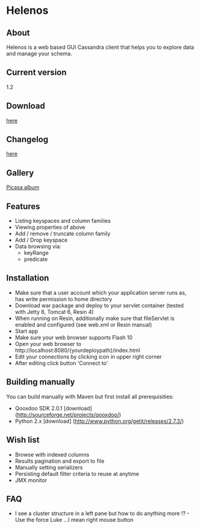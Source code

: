 # Helenos

## About

Helenos is a web based GUI Cassandra client that helps you to explore data and manage your schema.

## Current version

1.2

## Download

[here](https://github.com/tomekkup/helenos/downloads)

## Changelog

[here](https://github.com/tomekkup/helenos/wiki/Changelog)

## Gallery

[Picasa album](https://picasaweb.google.com/tomekkuprowski/Helenos)

## Features

* Listing keyspaces and column families
* Viewing properties of above
* Add / remove / truncate column family
* Add / Drop keyspace
* Data browsing via:
    * keyRange
    * predicate


## Installation

* Make sure that a user account which your application server runs as, has write permission to home directory
* Download war package and deploy to your servlet container (tested with Jetty 8, Tomcat 6, Resin 4)
* When running on Resin, additionally make sure that fileServlet is enabled and configured (see web.xml or Resin manual)
* Start app
* Make sure your web browser supports Flash 10
* Open your web browser to http://localhost:8080/{yourdeploypath}/index.html
* Edit your connections by clicking icon in upper right corner
* After editing click button 'Connect to'

## Building manually

You can build manually with Maven but first install all prerequisities:

* Qooxdoo SDK 2.0.1 [download] (http://sourceforge.net/projects/qooxdoo/)
* Python 2.x [download] (http://www.python.org/getit/releases/2.7.3/)

## Wish list

* Browse with indexed columns
* Results pagination and export to file
* Manually setting serializers
* Persisting default filter criteria to reuse at anytime
* JMX monitor 

## FAQ

 * I see a cluster structure in a left pane but how to do anything more !? - Use the force Luke ...I mean right mouse button